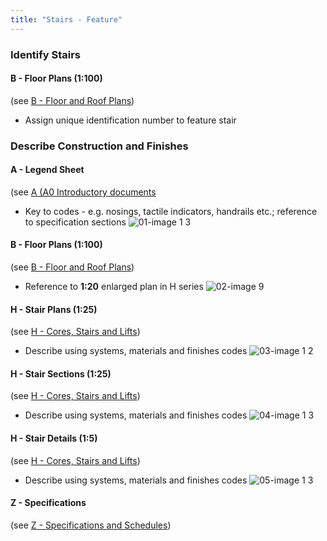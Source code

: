 ```yaml
---
title: "Stairs - Feature"
---
```

### Identify Stairs

#### B - Floor Plans (1:100)
(see [B - Floor and Roof Plans](notes/1_Documentation%20Codex/1b_Alphabet/B%20-%20Floor%20and%20Roof%20Plans.md))
- Assign unique identification number to feature stair

### Describe Construction and Finishes

#### A - Legend Sheet
(see [A (A0 Introductory documents](notes/1_Documentation%20Codex/1b_Alphabet/A%20(A0%20Introductory%20documents.md))
- Key to codes - e.g. nosings, tactile indicators, handrails etc.; reference to specification sections
![01-image 1 3](notes/1_Documentation%20Codex/1c_Building%20Components/assets/01-image%201%203.svg)

#### B - Floor Plans (1:100)
(see [B - Floor and Roof Plans](notes/1_Documentation%20Codex/1b_Alphabet/B%20-%20Floor%20and%20Roof%20Plans.md))

- Reference to **1:20** enlarged plan in H series
![02-image 9](notes/1_Documentation%20Codex/1c_Building%20Components/assets/02-image%209.svg)

#### H - Stair Plans (1:25)
(see [H - Cores, Stairs and Lifts](notes/1_Documentation%20Codex/1b_Alphabet/H%20-%20Cores,%20Stairs%20and%20Lifts.md))
- Describe using systems, materials and finishes codes
![03-image 1 2](notes/1_Documentation%20Codex/1c_Building%20Components/assets/03-image%201%202.svg)

#### H - Stair Sections (1:25)
(see [H - Cores, Stairs and Lifts](notes/1_Documentation%20Codex/1b_Alphabet/H%20-%20Cores,%20Stairs%20and%20Lifts.md))
- Describe using systems, materials and finishes codes
![04-image 1 3](notes/1_Documentation%20Codex/1c_Building%20Components/assets/04-image%201%203.svg)

#### H - Stair Details (1:5)
(see [H - Cores, Stairs and Lifts](notes/1_Documentation%20Codex/1b_Alphabet/H%20-%20Cores,%20Stairs%20and%20Lifts.md))
- Describe using systems, materials and finishes codes
![05-image 1 3](notes/1_Documentation%20Codex/1c_Building%20Components/assets/05-image%201%203.svg)

#### Z - Specifications
(see [Z - Specifications and Schedules](notes/1_Documentation%20Codex/1b_Alphabet/Z%20-%20Specifications%20and%20Schedules.md))
